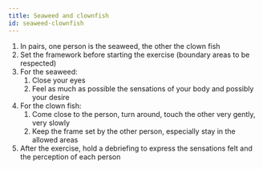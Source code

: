 ```yaml
---
title: Seaweed and clownfish
id: seaweed-clownfish
---
```


1. In pairs, one person is the seaweed, the other the clown fish
1. Set the framework before starting the exercise (boundary areas to be respected)
1. For the seaweed:
    1. Close your eyes
    1. Feel as much as possible the sensations of your body and possibly your desire
1. For the clown fish:
    1. Come close to the person, turn around, touch the other very gently, very slowly
    1. Keep the frame set by the other person, especially stay in the allowed areas
1. After the exercise, hold a debriefing to express the sensations felt and the perception of each person
